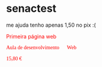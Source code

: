 # senactest
me ajuda tenho apenas 1,50 no pix :(
<!DOCTYPE html>
<html lang="pt-BR">
    <head>
        <font color="Red"><title></title>Primeira página web</title>
        <meta charset="utf-8">
    </head>
    <body>
        <!--Comentário-->
        <font color="Red"> <font face="Verdana"></fontface><p>Aula de desenvolvimento &emsp; Web</p>
        <p>15,80 &euro;</p>
    </body
